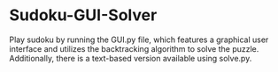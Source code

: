 # Sudoku-GUI-Solver
Play sudoku by running the GUI.py file, which features a graphical user interface and utilizes the backtracking algorithm to solve the puzzle. Additionally, there is a text-based version available using solve.py.

